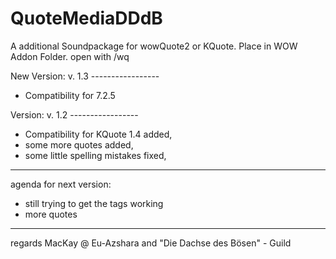 # QuoteMediaDDdB
A additional Soundpackage for wowQuote2 or KQuote.
Place in WOW Addon Folder. open with /wq 

New Version: v. 1.3 -----------------
+ Compatibility for 7.2.5


Version: v. 1.2 -----------------
+ Compatibility for KQuote 1.4 added,
+ some more quotes added,
+ some little spelling mistakes fixed,
*****************
agenda for next version:
- still trying to get the tags working
- more quotes
-----------------
regards
MacKay @ Eu-Azshara and "Die Dachse des Bösen" - Guild